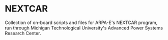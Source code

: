 # NEXTCAR
Collection of on-board scripts and files for ARPA-E's NEXTCAR program, run through Michigan Technological University's Advanced Power Systems Research Center.
